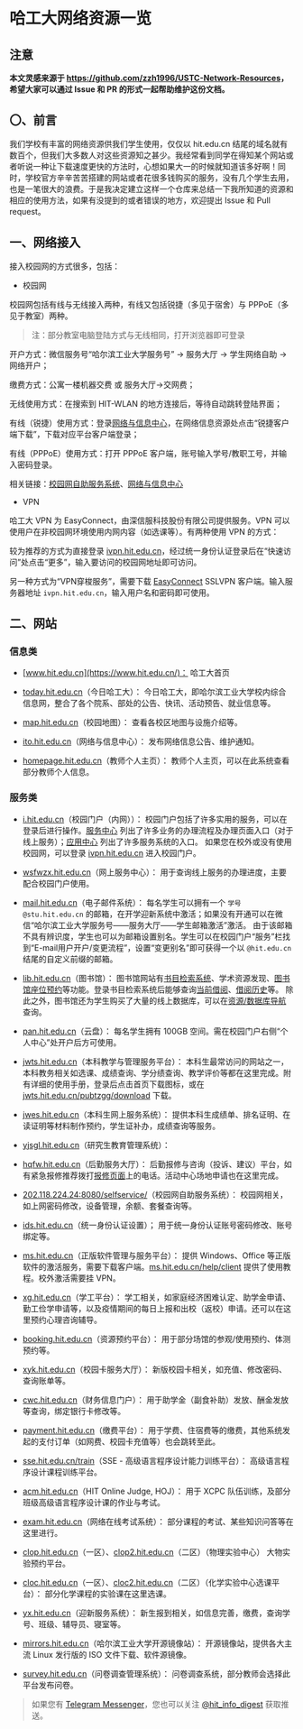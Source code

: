 # 哈工大网络资源一览

## 注意

**本文灵感来源于 <https://github.com/zzh1996/USTC-Network-Resources>，希望大家可以通过 Issue 和 PR 的形式一起帮助维护这份文档。**

## 〇、前言

我们学校有丰富的网络资源供我们学生使用，仅仅以 hit.edu.cn 结尾的域名就有数百个<!-- 至少曾经有，见 https://github.com/cvkki/src/blob/master/edu-src.txt -->，但我们大多数人对这些资源知之甚少。我经常看到同学在得知某个网站或者听说一种让下载速度更快的方法时，心想如果大一的时候就知道该多好啊！同时，学校官方辛辛苦苦搭建的网站或者花很多钱购买的服务，没有几个学生去用，也是一笔很大的浪费。于是我决定建立这样一个仓库来总结一下我所知道的资源和相应的使用方法，如果有没提到的或者错误的地方，欢迎提出 Issue 和 Pull request。

## 一、网络接入

接入校园网的方式很多，包括：

* 校园网

校园网包括有线与无线接入两种，有线又包括锐捷（多见于宿舍）与 PPPoE（多见于教室）两种。

> 注：部分教室电脑登陆方式与无线相同，打开浏览器即可登录

开户方式：微信服务号“哈尔滨工业大学服务号” -> 服务大厅 -> 学生网络自助 -> 网络开户；

缴费方式：公寓一楼机器交费 或 服务大厅->交网费；

无线使用方式：在搜索到 HIT-WLAN 的地方连接后，等待自动跳转登陆界面；

有线（锐捷）使用方式：登录[网络与信息中心](http://ito.hit.edu.cn/)，在网络信息资源处点击“锐捷客户端下载”，下载对应平台客户端登录；

有线（PPPoE）使用方式：打开 PPPoE 客户端，账号输入学号/教职工号，并输入密码登录。

相关链接：[校园网自助服务系统](http://202.118.224.24:8080/selfservice/)、[网络与信息中心](http://ito.hit.edu.cn/)

* VPN

哈工大 VPN 为 EasyConnect，由深信服科技股份有限公司提供服务。VPN 可以使用户在非校园网环境使用内网内容（如选课等）。有两种使用 VPN 的方式：

较为推荐的方式为直接登录 [ivpn.hit.edu.cn](https://ivpn.hit.edu.cn/)，经过统一身份认证登录后在“快速访问”处点击“更多”，输入要访问的校园网地址即可访问。

另一种方式为“VPN穿梭服务”，需要下载 [EasyConnect](http://static.hit.edu.cn/vpn/) SSLVPN 客户端。输入服务器地址 `ivpn.hit.edu.cn`，输入用户名和密码即可使用。

## 二、网站

### 信息类

* [www.hit.edu.cn](https://www.hit.edu.cn/)：
哈工大首页

* [today.hit.edu.cn](http://today.hit.edu.cn/)（今日哈工大）：
今日哈工大，即哈尔滨工业大学校内综合信息网，整合了各个院系、部处的公告、快讯、活动预告、就业信息等。

* [map.hit.edu.cn](https://map.hit.edu.cn/)（校园地图）：
查看各校区地图与设施介绍等。

* [ito.hit.edu.cn](http://ito.hit.edu.cn/)（网络与信息中心）：
发布网络信息公告、维护通知。

* [homepage.hit.edu.cn](http://homepage.hit.edu.cn/)（教师个人主页）：
教师个人主页，可以在此系统查看部分教师个人信息。

### 服务类

* [i.hit.edu.cn](http://i.hit.edu.cn/)（校园门户（内网））：
校园门户包括了许多实用的服务，可以在登录后进行操作。[服务中心](http://i.hit.edu.cn/index#/app/service/list) 列出了许多业务的办理流程及办理页面入口（对于线上服务）；[应用中心](http://i.hit.edu.cn/index#/app/appCenter) 列出了许多服务系统的入口。
如果您在校外或没有使用校园网，可以登录 [ivpn.hit.edu.cn](https://ivpn.hit.edu.cn/) 进入校园门户。

* [wsfwzx.hit.edu.cn](http://wsfwzx.hit.edu.cn/)（网上服务中心）：
用于查询线上服务的办理进度，主要配合校园门户使用。

* [mail.hit.edu.cn](https://mail.hit.edu.cn/)（电子邮件系统）：
每名学生可以拥有一个 `学号@stu.hit.edu.cn` 的邮箱，在开学迎新系统中激活；如果没有开通可以在微信“哈尔滨工业大学服务号——服务大厅——学生邮箱激活”激活。
由于该邮箱不具有辨识度，学生也可以为邮箱设置别名。学生可以在校园门户“服务”栏找到“E-mail用户开户/变更流程”，设置“变更别名”即可获得一个以 `@hit.edu.cn` 结尾的自定义前缀的邮箱。

* [lib.hit.edu.cn](http://www.lib.hit.edu.cn/)（图书馆）：
图书馆网站有[书目检索系统](http://opac.lib.hit.edu.cn/)、学术资源发现、[图书馆座位预约](http://ic.lib.hit.edu.cn/)等功能。登录书目检索系统后能够查询[当前借阅](http://opac.lib.hit.edu.cn/reader/book_lst.php)、[借阅历史](http://opac.lib.hit.edu.cn/reader/book_hist.php)等。
除此之外，图书馆还为学生购买了大量的线上数据库，可以在[资源/数据库导航](http://www.lib.hit.edu.cn/databasenav)查询。

* [pan.hit.edu.cn](https://pan.hit.edu.cn/)（云盘）：
每名学生拥有 100GB 空间。需在校园门户右侧“个人中心”处开户后方可使用。

* [jwts.hit.edu.cn](http://jwts.hit.edu.cn)（本科教学与管理服务平台）：
本科生最常访问的网站之一，本科教务相关如选课、成绩查询、学分绩查询、教学评价等都在这里完成。附有详细的使用手册，登录后点击首页下载图标，或在 [jwts.hit.edu.cn/pubtzgg/download](http://jwts.hit.edu.cn/pubtzgg/download) 下载。

* [jwes.hit.edu.cn](http://jwes.hit.edu.cn/)（本科生网上服务系统）：
提供本科生成绩单、排名证明、在读证明等材料制作预约，学生证补办，成绩查询等服务。

* [yjsgl.hit.edu.cn](http://yjsgl.hit.edu.cn/)（研究生教育管理系统）：

* [hqfw.hit.edu.cn](http://hqfw.hit.edu.cn/hqfwdt/hqfwdtsy)（后勤服务大厅）：
后勤报修与咨询（投诉、建议）平台，如有紧急报修推荐拨打[报修页面](http://hqfw.hit.edu.cn/wsbx/bxr/wybx)上的电话。活动中心场地申请也在这里完成。

* [202.118.224.24:8080/selfservice/](http://202.118.224.24:8080/selfservice/)（校园网自助服务系统）：
校园网相关，如上网密码修改，设备管理，余额、套餐查询等。

* [ids.hit.edu.cn](http://ids.hit.edu.cn/authserver/)（统一身份认证设置）；
用于统一身份认证账号密码修改、账号绑定等。

* [ms.hit.edu.cn](http://ms.hit.edu.cn/)（正版软件管理与服务平台）：
提供 Windows、Office 等正版软件的激活服务，需要下载客户端。[ms.hit.edu.cn/help/client](http://ms.hit.edu.cn/help/client) 提供了使用教程。校外激活需要挂 VPN。

* [xg.hit.edu.cn](https://xg.hit.edu.cn/)（学工平台）：
学工相关，如家庭经济困难认定、助学金申请、勤工俭学申请等，以及疫情期间的每日上报和出校（返校）申请。还可以在这里预约心理咨询辅导。

* [booking.hit.edu.cn](https://booking.hit.edu.cn/)（资源预约平台）：
用于部分场馆的参观/使用预约、体测预约等。

* [xyk.hit.edu.cn](https://xyk.hit.edu.cn/)（校园卡服务大厅）：
新版校园卡相关，如充值、修改密码、查询账单等。

* [cwc.hit.edu.cn](http://cwc.hit.edu.cn/WFManager/home3.jsp)（财务信息门户）：
用于助学金（副食补助）发放、酬金发放等查询，绑定银行卡修改等。

* [payment.hit.edu.cn](http://payment.hit.edu.cn/payment/)（缴费平台）：
用于学费、住宿费等的缴费，其他系统发起的支付订单（如网费、校园卡充值等）也会跳转至此。

* [sse.hit.edu.cn/train](http://sse.hit.edu.cn/train/)（SSE - 高级语言程序设计能力训练平台）：
高级语言程序设计课程训练平台。

* [acm.hit.edu.cn](http://acm.hit.edu.cn/)（HIT Online Judge, HOJ）：
用于 XCPC 队伍训练，及部分班级高级语言程序设计课的作业与考试。

* [exam.hit.edu.cn](http://exam.hit.edu.cn/)（网络在线考试系统）：
部分课程的考试、某些知识问答等在这里进行。

* [clop.hit.edu.cn](http://clop.hit.edu.cn/)（一区）、[clop2.hit.edu.cn](http://clop2.hit.edu.cn/)（二区）（物理实验中心）
大物实验预约平台。

* [cloc.hit.edu.cn](http://cloc.hit.edu.cn/)（一区）、[cloc2.hit.edu.cn](http://cloc2.hit.edu.cn/)（二区）（化学实验中心选课平台）：
部分化学课程的实验课在这里选课。

* [yx.hit.edu.cn](http://yx.hit.edu.cn/)（迎新服务系统）：
新生报到相关，如信息完善，缴费，查询学号、班级、辅导员、寝室等。

* [mirrors.hit.edu.cn](https://mirrors.hit.edu.cn/)（哈尔滨工业大学开源镜像站）：
开源镜像站，提供各大主流 Linux 发行版的 ISO 文件下载、软件源镜像。

* [survey.hit.edu.cn](http://survey.hit.edu.cn/)（问卷调查管理系统）：
问卷调查系统，部分教师会选择此平台发布问卷。

> 如果您有 [Telegram Messenger](http://telegram.org/)，您也可以关注 [@hit_info_digest](https://t.me/hit_info_digest) 获取推送。
